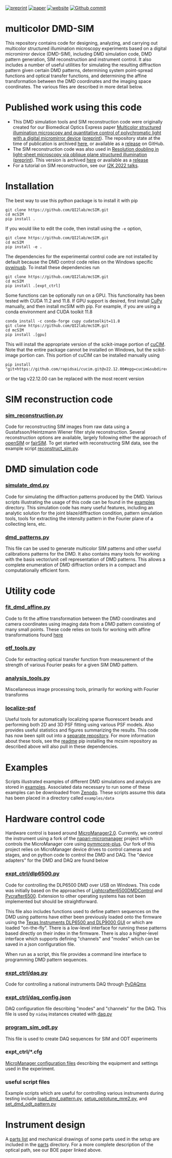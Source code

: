 [![preprint](https://img.shields.io/badge/preprint-bioRxiv-blue.svg)](https://doi.org/10.1101/2020.07.27.223941)
[![paper](https://img.shields.io/badge/paper-biomedical%20optics%20express-blue.svg)](https://doi.org/10.1364/BOE.422703)
[![website](https://img.shields.io/badge/website-up-green.svg)](https://shepherdlaboratory.org/)
[![Github commit](https://img.shields.io/github/last-commit/QI2lab/mcSIM)](https://github.com/QI2lab/mcSIM)

# multicolor DMD-SIM
This repository contains code for designing, analyzing, and carrying out multicolor structured illumination microscopy
experiments based on a digital micromirror device (DMD-SIM), including DMD simulation code, DMD pattern generation, SIM reconstruction and
instrument control. It also includes a number of useful utilities for simulating the resulting diffraction 
pattern given certain DMD patterns, determining system point-spread functions and optical transfer functions, and 
determining the affine transformation between the DMD coordinates and the imaging space coordinates. The various 
files are described in more detail below.
 
# Published work using this code
* This DMD simulation tools and SIM reconstruction code were originally created for our Biomedical Optics Express paper 
[Multicolor structured illumination microscopy and quantitative control of polychromatic light with a digital micromirror device](https://doi.org/10.1364/BOE.422703)
([preprint](https://doi.org/10.1101/2020.07.27.223941)). The repository state at the time of publication is archived [here](https://doi.org/10.5281/zenodo.4773865), or available as
a [release](https://github.com/QI2lab/mcSIM/releases/tag/v1.0.0) on GitHub.
* The SIM reconstruction code was also used in [Resolution doubling in light-sheet microscopy via oblique plane structured illumination ](https://doi.org/10.1038/s41592-022-01635-8) 
([preprint](https://doi.org/10.1101/2022.05.19.492671)). This version is archived [here](https://doi.org/10.5281/zenodo.6419901) or available as a [release](https://github.com/QI2lab/mcSIM/releases/tag/v0.2.0)
* For a tutorial on SIM reconstruction, see our [I2K 2022 talks](https://github.com/QI2lab/I2K2022-SIM).

# Installation
The best way to use this python package is to install it with pip
```
git clone https://github.com/QI2lab/mcSIM.git
cd mcSIM
pip install .
```
If you would like to edit the code, then install using the `-e` option,
```
git clone https://github.com/QI2lab/mcSIM.git
cd mcSIM
pip install -e .
```
The dependencies for the experimental control code are not installed by default because
the DMD control code relies on the Windows specific [pywinusb](https://pypi.org/project/pywinusb/). To install these dependencies run
```
git clone https://github.com/QI2lab/mcSIM.git
cd mcSIM
pip install .[expt_ctrl]
```
Some functions can be optionally run on a GPU. This functionality has been tested with CUDA 11.2 and 11.8.  If GPU support is desired,
first install [CuPy](https://cupy.dev/) manually, and then install mcSIM with pip. For example, if you are using a conda environment and
CUDA toolkit 11.8
```
conda install -c conda-forge cupy cudatoolkit=11.8
git clone https://github.com/QI2lab/mcSIM.git
cd mcSIM
pip install .[gpu]
```
This will install the appropriate version of the scikit-image portion of [cuCIM](https://pypi.org/project/cucim/).
Note that the entire package cannot be installed on Windows, but the scikit-image portion can. 
This portion of cuCIM can be installed manually using
```
pip install "git+https://github.com/rapidsai/cucim.git@v22.12.00#egg=cucim&subdirectory=python/cucim"
```
or the tag v22.12.00 can be replaced with the most recent version

# SIM reconstruction code
### [sim_reconstruction.py](mcsim/analysis/sim_reconstruction.py)
Code for reconstructing SIM images from raw data using a Gustafsson/Heintzmann Wiener filter style reconstruction. Several
reconstruction options are available, largely following either the approach of
[openSIM](https://doi.org/10.1109/JSTQE.2016.2521542) or [fairSIM](https://doi.org/10.1038/ncomms10980).
To get started with reconstructing SIM data, see the example script [reconstruct_sim.py](examples/reconstruct_sim_experiment.py). 

# DMD simulation code
### [simulate_dmd.py](mcsim/analysis/simulate_dmd.py)
Code for simulating the diffraction patterns produced by the DMD. Various 
scripts illustrating the usage of this code can be found in the [examples](examples)
directory. This simulation code has many useful features, including an analytic solution
for the joint blaze/diffraction condition, pattern simulation tools, tools for extracting the intensity pattern
in the Fourier plane of a collecting lens, etc.

### [dmd_patterns.py](mcsim/analysis/dmd_patterns.py)
This file can be used to generate multicolor SIM patterns and other useful calibrations
patterns for the DMD. It also contains many tools for working with the basis vector/unit cell
representation of DMD patterns. This allows a complete enumeration of DMD diffraction orders
in a compact and computationally efficient form.

# Utility code
### [fit_dmd_affine.py](mcsim/analysis/fit_dmd_affine.py)
Code to fit the affine transformation between the DMD coordinates and camera coordinates
using imaging data from a DMD pattern consisting of many small points. These code relies
on tools for working with affine transformations found 
[here](https://github.com/QI2lab/localize-psf/blob/master/localize_psf/affine.py)

### [otf_tools.py](mcsim/analysis/otf_tools.py)
Code for extracting optical transfer function from measurement of the strength of various Fourier peaks for a given SIM DMD pattern.

### [analysis_tools.py](mcsim/analysis/analysis_tools.py)
Miscellaneous image processing tools, primarily for working with Fourier transforms

### [localize-psf](https://github.com/QI2lab/localize-psf/blob/master/localize_psf)
Useful tools for automatically localizing sparse fluorescent beads and performing both 2D and 3D
PSF fitting using various PSF models. Also provides useful statistics and figures summarizing the results.
This code has now been split out into a [separate repository](https://github.com/QI2lab/localize-psf).
For more information about these tools, see the [readme](analysis/localize-psf/README.md)
pip installing the mcsim repository as described above will also pull in these dependencies.

# Examples
Scripts illustrated examples of different DMD simulations and analysis are stored in [examples](examples).
Associated data necessary to run some of these examples can be downloaded from [Zenodo](https://doi.org/10.5281/zenodo.7851110).
These scripts assume this data has been placed in a directory called `examples/data`
  
# Hardware control code
Hardware control is based around [MicroManager2.0](https://micro-manager.org/). Currently, we control the instrument
using a fork of the [napari-micromanager](https://github.com/QI2lab/napari-micromanager) project which controls
the MicroManager core using [pymmcore-plus](https://github.com/tlambert03/pymmcore-plus). Our fork of this project
relies on MicroManager device drives to control cameras and stages, and on python code to control the DMD and DAQ.
The "device adapters" for the DMD and DAQ are found below

### [expt_ctrl/dlp6500.py](mcsim/expt_ctrl/dlp6500.py)
Code for controlling the DLP6500 DMD over USB on Windows. This code was initially based on the approaches 
of [Lightcrafter6500DMDControl](https://github.com/mazurenko/Lightcrafter6500DMDControl) and
[Pycrafter6500](https://github.com/csi-dcsc/Pycrafter6500). Extension to other operating systems has not been
implemented but should be straightforward.

This file also includes functions used to define pattern sequences on the DMD using patterns have either been 
previously loaded onto the firmware using the [Texas Instruments DLP6500 and DLP9000
GUI](https://www.ti.com/tool/DLPC900REF-SW) or which are loaded "on-the-fly". There is a low-level interface
for running these patterns based directly on their index in the firmware. There is also a higher-level interface
which supports defining "channels" and "modes" which can be saved in a json configuration file.

When run as a script, this file provides a command line interface to programming DMD pattern sequences.

### [expt_ctrl/daq.py](mcsim/expt_ctrl/daq.py)
Code for controlling a national instruments DAQ through [PyDAQmx](https://pypi.org/project/PyDAQmx/)

### [expt_ctrl/daq_config.json](mcsim/expt_ctrl/daq_config.json)
DAQ configuration file describing "modes" and "channels" for the DAQ. This file is used by `nidaq` instances created
with [daq.py](mcsim/expt_ctrl/daq.py)

### [program_sim_odt.py](mcsim/expt_ctrl/program_sim_odt.py)
This file is used to create DAQ sequences for SIM and ODT experiments

### expt_ctrl/*.cfg
[MicroManager configuration files](https://micro-manager.org/wiki/Micro-Manager_Configuration_Guide#Configuration_file_syntax)
describing the equipment and settings used in the experiment. 

### useful script files
Example scripts which are useful for controlling various instruments during testing include
[load_dmd_pattern.py](mcsim/expt_ctrl/load_dmd_pattern.py),
[setup_optotune_mre2.py](mcsim/expt_ctrl/setup_optotune_mre2.py), and
[set_dmd_odt_pattern.py](mcsim/expt_ctrl/set_dmd_odt_pattern.py)

# Instrument design
A [parts list](parts/parts_list.md) and mechanical drawings of some parts used in the setup are included in the [parts](parts) directory. For a more complete description of the optical path, see our BOE paper linked above.
